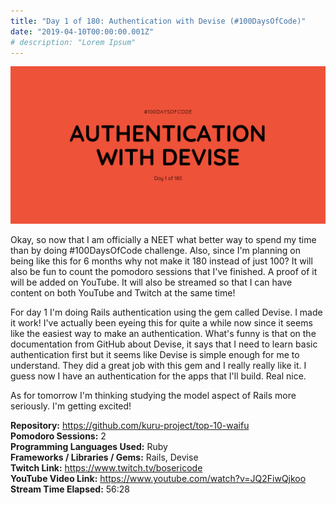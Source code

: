 ```yaml
---
title: "Day 1 of 180: Authentication with Devise (#100DaysOfCode)"
date: "2019-04-10T00:00:00.001Z"
# description: "Lorem Ipsum"
---
```


![Cover Image](../../assets/blog/190410001-day-1-of-180/Cover.png "Cover Image")

Okay, so now that I am officially a NEET what better way to spend my time than by doing #100DaysOfCode challenge. Also, since I'm planning on being like this for 6 months why not make it 180 instead of just 100? It will also be fun to count the pomodoro sessions that I've finished. A proof of it will be added on YouTube. It will also be streamed so that I can have content on both YouTube and Twitch at the same time!

For day 1 I'm doing Rails authentication using the gem called Devise. I made it work! I've actually been eyeing this for quite a while now since it seems like the easiest way to make an authentication. What's funny is that on the documentation from GitHub about Devise, it says that I need to learn basic authentication first but it seems like Devise is simple enough for me to understand. They did a great job with this gem and I really really like it. I guess now I have an authentication for the apps that I'll build. Real nice.

As for tomorrow I'm thinking studying the model aspect of Rails more seriously. I'm getting excited!

**Repository:** https://github.com/kuru-project/top-10-waifu <br />
**Pomodoro Sessions:** 2 <br />
**Programming Languages Used:** Ruby <br />
**Frameworks / Libraries / Gems:** Rails, Devise <br />
**Twitch Link:** https://www.twitch.tv/bosericode <br />
**YouTube Video Link:** https://www.youtube.com/watch?v=JQ2FiwQjkoo <br />
**Stream Time Elapsed:** 56:28

